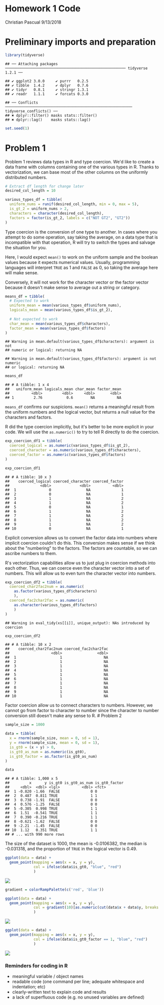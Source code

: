 Homework 1 Code
================
Christian Pascual
9/13/2018

Preliminary imports and preparation
===================================

``` r
library(tidyverse)
```

    ## ── Attaching packages ─────────────────────────────────────────────────────── tidyverse 1.2.1 ──

    ## ✔ ggplot2 3.0.0     ✔ purrr   0.2.5
    ## ✔ tibble  1.4.2     ✔ dplyr   0.7.6
    ## ✔ tidyr   0.8.1     ✔ stringr 1.3.1
    ## ✔ readr   1.1.1     ✔ forcats 0.3.0

    ## ── Conflicts ────────────────────────────────────────────────────────── tidyverse_conflicts() ──
    ## ✖ dplyr::filter() masks stats::filter()
    ## ✖ dplyr::lag()    masks stats::lag()

``` r
set.seed(1)
```

Problem 1
=========

Problem 1 reviews data types in R and type coercion. We'd like to create a data frame with columns containing one of the various types in R. Thanks to vectorization, we can base most of the other columns on the uniformly distributed numbers.

``` r
# Extract df length for change later
desired_col_length = 10

various_types_df = tibble(
  uniform_nums = runif(desired_col_length, min = 0, max = 5),
  is_gt_2 = uniform_nums > 2,
  characters = character(desired_col_length),
  factors = factor(is_gt_2, labels = c("NOT GT2", "GT2"))
)
```

Type coercion is the conversion of one type to another. In cases where you attempt to do some operation, say taking the average, on a data type that is incompatible with that operation, R will try to switch the types and salvage the situation for you.

Here, I would expect `mean()` to work on the uniform sample and the boolean values because it expects numerical values. Usually, programming languages will interpret `TRUE` as 1 and `FALSE` as 0, so taking the average here will make sense.

Conversely, it will not work for the character vector or the factor vector because it doesn't make sense to average out a string or category.

``` r
means_df = tibble(
  # Expected to work
  uniform_mean = mean(various_types_df$uniform_nums),
  logicals_mean = mean(various_types_df$is_gt_2),
  
  # Not expected to work
  char_mean = mean(various_types_df$characters),
  factor_mean = mean(various_types_df$factors)
)
```

    ## Warning in mean.default(various_types_df$characters): argument is not
    ## numeric or logical: returning NA

    ## Warning in mean.default(various_types_df$factors): argument is not numeric
    ## or logical: returning NA

``` r
means_df
```

    ## # A tibble: 1 x 4
    ##   uniform_mean logicals_mean char_mean factor_mean
    ##          <dbl>         <dbl>     <dbl>       <dbl>
    ## 1         2.76           0.6        NA          NA

`means_df` confirms our suspicions. `mean()` returns a meaningful result from the uniform numbers and the logical vector, but returns a null value for the characters and factors.

R did the type coercion implicitly, but it's better to be more explicit in your code. We will use the `as.numeric()` to try to tell R directly to do the coercion.

``` r
exp_coercion_df1 = tibble(
  coerced_logical = as.numeric(various_types_df$is_gt_2),
  coerced_character = as.numeric(various_types_df$characters),
  coerced_factor = as.numeric(various_types_df$factors)
)

exp_coercion_df1
```

    ## # A tibble: 10 x 3
    ##    coerced_logical coerced_character coerced_factor
    ##              <dbl>             <dbl>          <dbl>
    ##  1               0                NA              1
    ##  2               0                NA              1
    ##  3               1                NA              2
    ##  4               1                NA              2
    ##  5               0                NA              1
    ##  6               1                NA              2
    ##  7               1                NA              2
    ##  8               1                NA              2
    ##  9               1                NA              2
    ## 10               0                NA              1

Explicit conversion allows us to convert the factor data into numbers where implicit coercion couldn't do this. This conversion makes sense if we think about the "numbering" to the factors. The factors are countable, so we can ascribe numbers to them.

R's vectorization capabilities allow us to just plug in coercion methods into each other. Thus, we can coerce even the character vector into a set of numbers. This will allow us to even turn the character vector into numbers.

``` r
exp_coercion_df2 = tibble(
  coerced_char2fac2num = as.numeric(
    as.factor(various_types_df$characters)
    ),
  coerced_fac2char2fac = as.numeric(
    as.character(various_types_df$factors)
    )
)
```

    ## Warning in eval_tidy(xs[[i]], unique_output): NAs introduced by coercion

``` r
exp_coercion_df2
```

    ## # A tibble: 10 x 2
    ##    coerced_char2fac2num coerced_fac2char2fac
    ##                   <dbl>                <dbl>
    ##  1                    1                   NA
    ##  2                    1                   NA
    ##  3                    1                   NA
    ##  4                    1                   NA
    ##  5                    1                   NA
    ##  6                    1                   NA
    ##  7                    1                   NA
    ##  8                    1                   NA
    ##  9                    1                   NA
    ## 10                    1                   NA

Factor coercion allow us to connect characters to numbers. However, we cannot go from factor to character to number since the character to number conversion still doesn't make any sense to R. \# Problem 2

``` r
sample_size = 1000

data = tibble(
  x = rnorm(sample_size, mean = 0, sd = 1),
  y = rnorm(sample_size, mean = 0, sd = 1),
  is_gt0 = (x + y) > 0,
  is_gt0_as_num = as.numeric(is_gt0),
  is_gt0_factor = as.factor(is_gt0_as_num)
)

data
```

    ## # A tibble: 1,000 x 5
    ##         x      y is_gt0 is_gt0_as_num is_gt0_factor
    ##     <dbl>  <dbl> <lgl>          <dbl> <fct>        
    ##  1 -0.820 -1.66  FALSE              0 0            
    ##  2  0.487  0.811 TRUE               1 1            
    ##  3  0.738 -1.91  FALSE              0 0            
    ##  4  0.576 -1.25  FALSE              0 0            
    ##  5 -0.305  0.998 TRUE               1 1            
    ##  6  1.51  -0.541 TRUE               1 1            
    ##  7  0.390 -0.216 TRUE               1 1            
    ##  8 -0.621 -1.62  FALSE              0 0            
    ##  9 -2.21  -1.45  FALSE              0 0            
    ## 10  1.12   0.351 TRUE               1 1            
    ## # ... with 990 more rows

The size of the dataset is 1000, the mean is -0.0106382, the median is -0.031318, and the proportion of `TRUE` in the logical vector is 0.49.

``` r
ggplot(data = data) +
  geom_point(mapping = aes(x = x, y = y), 
             col = ifelse(data$is_gt0, "blue", "red")
             )
```

![](P8105_HW1_cbp2128_files/figure-markdown_github/p2_plot_1-1.png)

``` r
gradient = colorRampPalette(c('red', 'blue'))

ggplot(data = data) +
  geom_point(mapping = aes(x = x, y = y), 
             col = gradient(10)[as.numeric(cut(data$x + data$y, breaks = 10))]
             )
```

![](P8105_HW1_cbp2128_files/figure-markdown_github/p2_plot_2-1.png)

``` r
ggplot(data = data) +
  geom_point(mapping = aes(x = x, y = y), 
             col = ifelse(data$is_gt0_factor == 1, "blue", "red")
             )
```

![](P8105_HW1_cbp2128_files/figure-markdown_github/p2_plot_3-1.png)

### Reminders for coding in R

-   meaningful variable / object names
-   readable code (one command per line; adequate whitespace and indentation; etc)
-   clearly-written text to explain code and results
-   a lack of superfluous code (e.g. no unused variables are defined)
